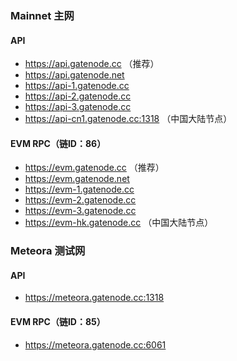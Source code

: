 

### Mainnet 主网

#### API

* https://api.gatenode.cc  （推荐）
* https://api.gatenode.net
* https://api-1.gatenode.cc
* https://api-2.gatenode.cc
* https://api-3.gatenode.cc
* https://api-cn1.gatenode.cc:1318 （中国大陆节点）


#### EVM RPC（链ID：86）

* https://evm.gatenode.cc （推荐）
* https://evm.gatenode.net
* https://evm-1.gatenode.cc
* https://evm-2.gatenode.cc
* https://evm-3.gatenode.cc 
* https://evm-hk.gatenode.cc （中国大陆节点）

### Meteora 测试网

#### API

* https://meteora.gatenode.cc:1318


#### EVM RPC（链ID：85）

* https://meteora.gatenode.cc:6061
